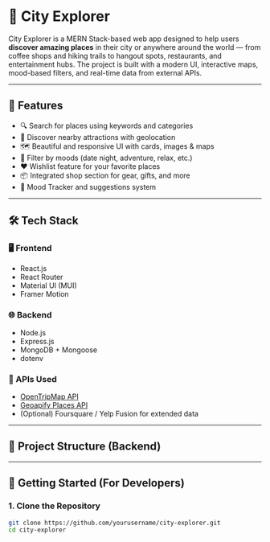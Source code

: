 # 🌆 City Explorer

City Explorer is a MERN Stack-based web app designed to help users **discover amazing places** in their city or anywhere around the world — from coffee shops and hiking trails to hangout spots, restaurants, and entertainment hubs. The project is built with a modern UI, interactive maps, mood-based filters, and real-time data from external APIs.

---

## 🚀 Features

- 🔍 Search for places using keywords and categories
- 📍 Discover nearby attractions with geolocation
- 🗺️ Beautiful and responsive UI with cards, images & maps
- 🎯 Filter by moods (date night, adventure, relax, etc.)
- ❤️ Wishlist feature for your favorite places
- 📦 Integrated shop section for gear, gifts, and more
- 🧠 Mood Tracker and suggestions system

---

## 🛠️ Tech Stack

### 🖥️ Frontend
- React.js
- React Router
- Material UI (MUI)
- Framer Motion

### 🌐 Backend
- Node.js
- Express.js
- MongoDB + Mongoose
- dotenv

### 📡 APIs Used
- [OpenTripMap API](https://opentripmap.io/)
- [Geoapify Places API](https://www.geoapify.com/)
- (Optional) Foursquare / Yelp Fusion for extended data

---

## 📁 Project Structure (Backend)


---

## 🧪 Getting Started (For Developers)

### 1. Clone the Repository

```bash
git clone https://github.com/yourusername/city-explorer.git
cd city-explorer



